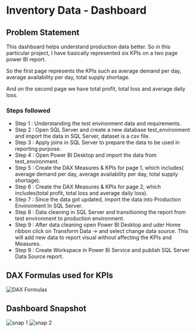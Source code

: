 # Inventory Data - Dashboard

## Problem Statement

This dashboard helps understand production data better. So in this particular project, I have basically represented six KPIs on a two page power BI report.

So the first page represents the KPIs such as average demand per day, average availability per day, total supply shortage.

And on the second page we have total profit, total loss and average daily loss.




### Steps followed 

- Step 1 : Understanding the test environment data and requirements.
- Step 2 : Open SQL Server and create a new database test_environment and import the data in SQL Server, dataset is a csv file.
- Step 3 : Apply joins in SQL Server to prepare the data to be used in reporting purpose. 
- Step 4 : Open Power BI Desktop and import the data from test_environment.
- Step 5 : Create the DAX Measures & KPIs for page 1, which includes( average demand per day, average availability per day, total supply shortage).
- Step 6 :  Create the DAX Measures & KPIs for page 2, which includes(total profit, total loss and average daily loss).
- Step 7 : Since the data got updated, import the data into Production Environment In SQL Server. 
- Step 8 : Data cleaning in SQL Server and transitioning the report from test environment to production environment.
- Step 9 : After data cleaning open Power BI Desktop and uder Home ribbon click on Transform Data -> and select change data source. This will add new data to report visual without affecting the KPIs and Measures.
- Step 9 : Create Workspace in Power Bi Service and publish SQL Server Data Source report.
           
## DAX Formulas used for KPIs
![DAX Formulas](https://github.com/user-attachments/assets/91f418a4-901a-4952-90bd-469fcf8a834c)

## Dashboard Snapshot
![snap 1](https://github.com/user-attachments/assets/6a8205b2-44d3-4c2a-a222-d1f1b2c0bba3)
![snap 2](https://github.com/user-attachments/assets/85a783cb-c8f9-4a11-8b22-f5ca1cd0fd85)


